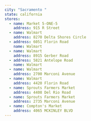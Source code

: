 ```yaml
---
city: "Sacramento "
state: california
stores:
  - name: Market 5-ONE-5
    address: 915 R Street
  - name: Walmart
    address: 8270 Delta Shores Circle
  - address: 6051 Florin Road
    name: Walmart
  - name: Walmart
    address: 8915 Gerber Road
  - address: 5821 Antelope Road
    name: Walmart
  - name: Walmart
    address: 2700 Marconi Avenue
  - name: Walmart
    address: 4420 Florin Road
  - name: Sprouts Farmers Market
    address: 4408 Del Rio Road
  - name: Sprouts Farmers Market
    address: 2735 Marconi Avenue
  - name: Compton's Market
    address: 4065 MCKINLEY BLVD
---
```

